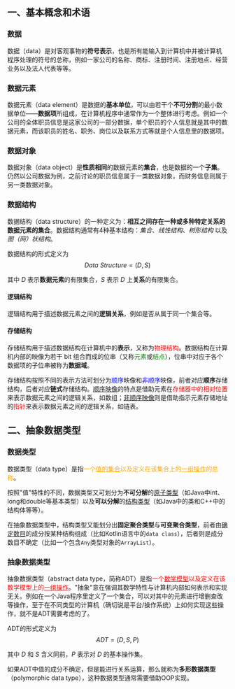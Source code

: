 ## 一、基本概念和术语

### 数据

数据（data）是对客观事物的**符号表示**，也是所有能输入到计算机中并被计算机程序处理的符号的总称，例如一家公司的名称、商标、注册时间、注册地点、经营业务以及法人代表等等。

### 数据元素

数据元素（data element）是数据的**基本单位**，可以由若干个**不可分割**的最小数据单位——**数据项**所组成，在计算机程序中通常作为一个整体进行考虑。例如一个公司的全体职员信息是这家公司的一部分数据，单个职员的个人信息就是其中的数据元素，而该职员的姓名、职务、岗位以及联系方式等就是个人信息里的数据项。

### 数据对象

数据对象（data object）是**性质相同**的数据元素的**集合**，也是数据的一个**子集**。仍然以公司数据为例，之前讨论的职员信息属于一类数据对象，而财务信息则属于另一类数据对象。

### 数据结构

数据结构（data structure）的一种定义为：**相互之间存在一种或多种特定关系的数据元素的集合**。数据结构通常有4种基本结构：*集合*、*线性结构*、*树形结构* 以及*图（网）状结构*。

数据结构的形式定义为
$$Data\ Structure = (D, S)$$

其中 $D$ 表示**数据元素**的有限集合，$S$ 表示 $D$ 上**关系**的有限集合。

#### 逻辑结构

逻辑结构用于描述数据元素之间的**逻辑关系**，例如是否从属于同一个集合等。

#### 存储结构

存储结构用于描述数据结构在计算机中的**表示**，又称为<font color=red>物理结构</font>。数据结构在计算机内部的映像为若干 bit 组合而成的位串（又称<font color=green>元素</font>或<font color=green>结点</font>），位串中对应于各个数据项的子位串被称为**数据域**。

存储结构按照不同的表示方法可划分为<font color=blue>顺序</font>映像和<font color=blue>非顺序</font>映像，前者对应**顺序**存储结构，后者对应**链式**存储结构。<u>顺序映像</u>的特点是借助元素在<font color=red>存储器中的相对位置</font>来表示数据元素之间的逻辑关系，如数组；<u>非顺序映像</u>则是借助指示元素存储地址的<font color=red>指针</font>来表示数据元素之间的逻辑关系，如链表。

## 二、抽象数据类型

### 数据类型

数据类型（data type）是指<font color=orange>一个<u>值的集合</u>以及定义在该集合上的<u>一组操作</u>的总称</font>。

按照"值"特性的不同，数据类型又可划分为**不可分解**的<u>原子类型</u>（如Java中int、long和double等基本类型）以及**可以分解**的<u>结构类型</u>（如Java中的类和C++中的结构体等等）。

在抽象数据类型中，结构类型又能划分出**固定聚合类型**与**可变聚合类型**，前者由<u>确定数目</u>的成分按某种结构组成（比如Kotlin语言中的`data class`），后者则是成分数目不确定（比如一个包含`Any`类型对象的`ArrayList`）。

### 抽象数据类型

抽象数据类型（abstract data type，简称ADT）是指<font color=red>一个<u>数学模型</u>以及定义在该数学模型上的<u>一组操作</u></font>。"抽象"意在强调其数学特性与计算机内部如何表示和实现无关。例如在一个Java程序里定义了一个集合，可以对其中的元素进行增删查改等操作，至于在不同类型的计算机（确切说是平台/操作系统）上如何实现这些操作，就不是ADT需要考虑的了。

ADT的形式定义为
$$ADT = (D, S, P)$$

其中 $D$ 和 $S$ 含义同前，$P$ 表示对 $D$ 的基本操作集。

如果ADT中值的成分不确定，但是能进行关系运算，那么就称为**多形数据类型**（polymorphic data type），这种数据类型通常需要借助OOP实现。